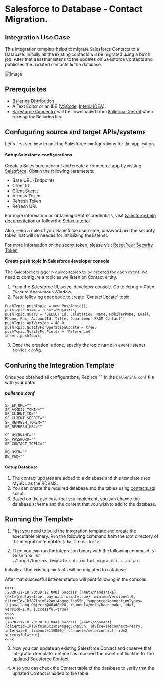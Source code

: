 # Salesforce to Database - Contact Migration.


## Integration Use Case 

This integration template helps to migrate Salesforce Contacts to a Database. Initially all the existing contacts will be migrated using a batch job. After that a lisstner listens to the updates on Salesforce Contacts and publishes the updated contacts to the database.     

![image](docs/images/sfdc-db-cont-mig.png)


## Prerequisites

- [Ballerina Distribution](https://ballerina.io/learn/getting-started/)
- A Text Editor or an IDE ([VSCode](https://marketplace.visualstudio.com/items?itemName=ballerina.ballerina), 
[IntelliJ IDEA](https://plugins.jetbrains.com/plugin/9520-ballerina)).  
- [Salesforce Connector](https://github.com/ballerina-platform/module-ballerinax-sfdc) will be downloaded from 
[Ballerina Central](https://central.ballerina.io/) when running the Ballerina file.

## Confuguring source and target APIs/systems

Let's first see how to add the Salesforce configurations for the application.

#### Setup Salesforce configurations
Create a Salesforce account and create a connected app by visiting [Salesforce](https://www.salesforce.com). 
Obtain the following parameters:

* Base URL (Endpoint)
* Client Id
* Client Secret
* Access Token
* Refresh Token
* Refresh URL

For more information on obtaining OAuth2 credentials, visit 
[Salesforce help documentation](https://help.salesforce.com/articleView?id=remoteaccess_authenticate_overview.htm) 
or follow the 
[Setup tutorial](https://medium.com/@bpmmendis94/obtain-access-refresh-tokens-from-salesforce-rest-api-a324fe4ccd9b).

Also, keep a note of your Salesforce username, password and the security token that will be needed for initializing the listener. 

For more information on the secret token, please visit [Reset Your Security Token](https://help.salesforce.com/articleView?id=user_security_token.htm&type=5).

#### Create push topic in Salesforce developer console

The Salesforce trigger requires topics to be created for each event. We need to configure a topic as we listen on Contact entity.

1. From the Salesforce UI, select developer console. Go to debug > Open Execute Anonymous Window. 
2. Paste following apex code to create 'ContactUpdate' topic
```apex
PushTopic pushTopic = new PushTopic();
pushTopic.Name = 'ContactUpdate';
pushTopic.Query = 'SELECT Id, Salutation, Name, MobilePhone, Email, Phone, Fax, AccountId, Title, Department FROM Contact';
pushTopic.ApiVersion = 48.0;
pushTopic.NotifyForOperationUpdate = true;
pushTopic.NotifyForFields = 'Referenced';
insert pushTopic;
```

3. Once the creation is done, specify the topic name in event listener service config.

## Confuring the Integration Template

Once you obtained all configurations, Replace "" in the `ballerina.conf` file with your data.

##### ballerina.conf
```
SF_EP_URL=""
SF_ACCESS_TOKEN=""
SF_CLIENT_ID="" 
SF_CLIENT_SECRET=""
SF_REFRESH_TOKEN=""
SF_REFRESH_URL=""

SF_USERNAME=""
SF_PASSWORD=""
SF_CONTACT_TOPIC=""

DB_USER=""
DB_PWD=""

```

#### Setup Database
1. The contact updates are added to a database and this template uses MySQL as the RDBMS. 
2. You can create the required database and the tables using [contacts.sql](./contacts.sql) script. 
3. Based on the use case that you implement, you can change the database schema and the content that you wish to add to the database. 


## Running the Template

1. First you need to build the integration template and create the executable binary. Run the following command from the root directory of the integration template. 
`$ ballerina build`. 

2. Then you can run the integration binary with the following command. 
`$ ballerina run ./target/bin/ecs_template_sfdc_contact_migration_to_db.jar`. 

Initially all the existing contacts will be migrated to database.

After that successful listener startup will print following in the console.
```
>>>>
[2020-11-18 23:39:12.808] Success:[/meta/handshake]
{ext={replay=true, payload.format=true}, minimumVersion=1.0, clientId=1kf87fnim5x2am14ogegukhp55n, supportedConnectionTypes=[Ljava.lang.Object;@464d8c28, channel=/meta/handshake, id=1, version=1.0, successful=true}
<<<<
>>>>
[2020-11-18 23:39:13.004] Success:[/meta/connect]
{clientId=1kf87fnim5x2am14ogegukhp55n, advice={reconnect=retry, interval=0, timeout=110000}, channel=/meta/connect, id=2, successful=true}
<<<<
```

3. Now you can update an existing Salesforce Contact and observe that integration template runtime has received the event notification for the updated Salesforce Contact.

4. Also you can check the Contact table of the database to verify that the updated Contact is added to the table. 





